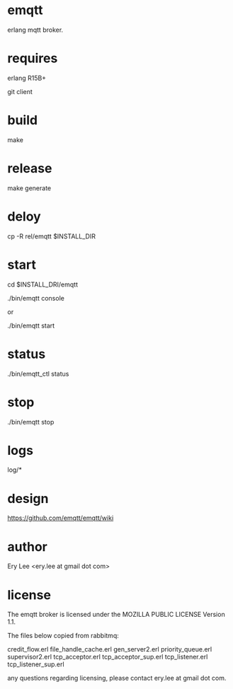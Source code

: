 emqtt
=====

erlang mqtt broker.

requires
========

erlang R15B+ 

git client

build
=======

make

release
=======

make generate

deloy
=====

cp -R rel/emqtt $INSTALL_DIR

start
======

cd $INSTALL_DRI/emqtt

./bin/emqtt console

or

./bin/emqtt start

status
======

./bin/emqtt_ctl status

stop
====

./bin/emqtt stop

logs
====

log/*

design
=====

https://github.com/emqtt/emqtt/wiki

author
=====

Ery Lee <ery.lee at gmail dot com>


license
======

The emqtt broker is licensed under the MOZILLA PUBLIC LICENSE Version 1.1. 

The files below copied from rabbitmq: 

credit_flow.erl
file_handle_cache.erl
gen_server2.erl
priority_queue.erl
supervisor2.erl
tcp_acceptor.erl
tcp_acceptor_sup.erl
tcp_listener.erl
tcp_listener_sup.erl

any questions regarding licensing, please contact ery.lee at gmail dot com.
